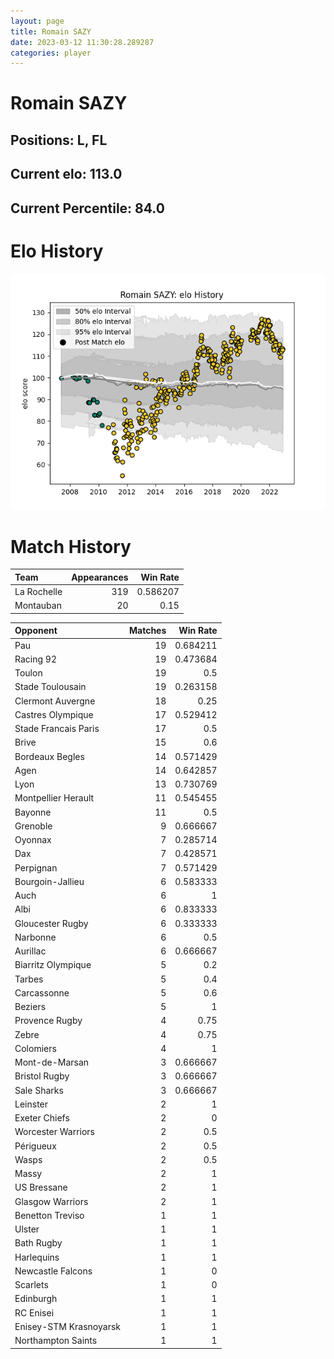 ```yaml
---  
layout: page  
title: Romain SAZY  
date: 2023-03-12 11:30:28.289287  
categories: player  
---
```

# Romain SAZY

## Positions: L, FL

## Current elo: 113.0

## Current Percentile: 84.0

# Elo History


![elo history](history_RomainSAZY.png)
# Match History


| Team        |   Appearances |   Win Rate |
|:------------|--------------:|-----------:|
| La Rochelle |           319 |   0.586207 |
| Montauban   |            20 |   0.15     |

| Opponent               |   Matches |   Win Rate |
|:-----------------------|----------:|-----------:|
| Pau                    |        19 |   0.684211 |
| Racing 92              |        19 |   0.473684 |
| Toulon                 |        19 |   0.5      |
| Stade Toulousain       |        19 |   0.263158 |
| Clermont Auvergne      |        18 |   0.25     |
| Castres Olympique      |        17 |   0.529412 |
| Stade Francais Paris   |        17 |   0.5      |
| Brive                  |        15 |   0.6      |
| Bordeaux Begles        |        14 |   0.571429 |
| Agen                   |        14 |   0.642857 |
| Lyon                   |        13 |   0.730769 |
| Montpellier Herault    |        11 |   0.545455 |
| Bayonne                |        11 |   0.5      |
| Grenoble               |         9 |   0.666667 |
| Oyonnax                |         7 |   0.285714 |
| Dax                    |         7 |   0.428571 |
| Perpignan              |         7 |   0.571429 |
| Bourgoin-Jallieu       |         6 |   0.583333 |
| Auch                   |         6 |   1        |
| Albi                   |         6 |   0.833333 |
| Gloucester Rugby       |         6 |   0.333333 |
| Narbonne               |         6 |   0.5      |
| Aurillac               |         6 |   0.666667 |
| Biarritz Olympique     |         5 |   0.2      |
| Tarbes                 |         5 |   0.4      |
| Carcassonne            |         5 |   0.6      |
| Beziers                |         5 |   1        |
| Provence Rugby         |         4 |   0.75     |
| Zebre                  |         4 |   0.75     |
| Colomiers              |         4 |   1        |
| Mont-de-Marsan         |         3 |   0.666667 |
| Bristol Rugby          |         3 |   0.666667 |
| Sale Sharks            |         3 |   0.666667 |
| Leinster               |         2 |   1        |
| Exeter Chiefs          |         2 |   0        |
| Worcester Warriors     |         2 |   0.5      |
| Périgueux              |         2 |   0.5      |
| Wasps                  |         2 |   0.5      |
| Massy                  |         2 |   1        |
| US Bressane            |         2 |   1        |
| Glasgow Warriors       |         2 |   1        |
| Benetton Treviso       |         1 |   1        |
| Ulster                 |         1 |   1        |
| Bath Rugby             |         1 |   1        |
| Harlequins             |         1 |   1        |
| Newcastle Falcons      |         1 |   0        |
| Scarlets               |         1 |   0        |
| Edinburgh              |         1 |   1        |
| RC Enisei              |         1 |   1        |
| Enisey-STM Krasnoyarsk |         1 |   1        |
| Northampton Saints     |         1 |   1        |